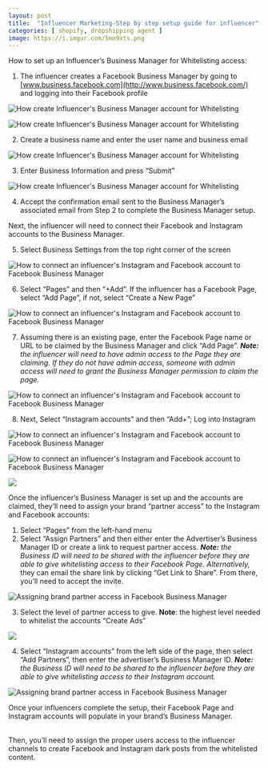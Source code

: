 ```yaml
---
layout: post
title:  "Influencer Marketing-Step by step setup guide for influencer"
categories: [ shopify, dropshipping agent ]
image: https://i.imgur.com/5mo9xts.png
---
```


How to set up an Influencer’s Business Manager for Whitelisting access:

1.  The influencer creates a Facebook Business Manager by going to  [www.business.facebook.com](http://www.business.facebook.com/)  and logging into their Facebook profile

![How create Influencer's Business Manager account for Whitelisting](/assets/images/Influencer_Marketing-Step_by_step_setup_guide_for_influencer_1.png)

![How create Influencer's Business Manager account for Whitelisting](/assets/images/Influencer_Marketing-Step_by_step_setup_guide_for_influencer_2.png)

2.  Create a business name and enter the user name and business email

![How create Influencer's Business Manager account for Whitelisting](/assets/images/Influencer_Marketing-Step_by_step_setup_guide_for_influencer_3.png)

3.  Enter Business Information and press “Submit”

![How create Influencer's Business Manager account for Whitelisting](/assets/images/Influencer_Marketing-Step_by_step_setup_guide_for_influencer_4.png)

4.  Accept the confirmation email sent to the Business Manager’s associated email from Step 2 to complete the Business Manager setup.

Next, the influencer will need to connect their Facebook and Instagram accounts to the Business Manager.

5.  Select Business Settings from the top right corner of the screen

![How to connect an influencer's Instagram and Facebook account to Facebook Business Manager](/assets/images/Influencer_Marketing-Step_by_step_setup_guide_for_influencer_5.png)

6.  Select “Pages” and then “+Add”. If the influencer has a Facebook Page, select “Add Page”, if not, select “Create a New Page”

![How to connect an influencer's Instagram and Facebook account to Facebook Business Manager](/assets/images/Influencer_Marketing-Step_by_step_setup_guide_for_influencer_6.png)

7.  Assuming there is an existing page, enter the Facebook Page name or URL to be claimed by the Business Manager and click “Add Page”.  **_Note:_** _the influencer will need to have admin access to the Page they are claiming. If they do not have admin access, someone with admin access will need to grant the Business Manager permission to claim the page._

![How to connect an influencer's Instagram and Facebook account to Facebook Business Manager](/assets/images/Influencer_Marketing-Step_by_step_setup_guide_for_influencer_7.png)

8.  Next, Select “Instagram accounts” and then “Add+”; Log into Instagram

![How to connect an influencer's Instagram and Facebook account to Facebook Business Manager](/assets/images/Influencer_Marketing-Step_by_step_setup_guide_for_influencer_8.png)

![How to connect an influencer's Instagram and Facebook account to Facebook Business Manager](/assets/images/Influencer_Marketing-Step_by_step_setup_guide_for_influencer_9.png)

![](/assets/images/Influencer_Marketing-Step_by_step_setup_guide_for_influencer_10.jpeg)

Once the influencer’s Business Manager is set up and the accounts are claimed, they’ll need to assign your brand “partner access” to the Instagram and Facebook accounts:

1.  Select “Pages” from the left-hand menu
2.  Select “Assign Partners” and then either enter the Advertiser’s Business Manager ID or create a link to request partner access.  **_Note:_** _the Business ID will need to be shared with the influencer before they are able to give whitelisting access to their Facebook Page. Alternatively,_ they can email the share link by clicking “Get Link to Share”. From there, you’ll need to accept the invite.

![Assigning brand partner access in Facebook Business Manager](/assets/images/Influencer_Marketing-Step_by_step_setup_guide_for_influencer_11.png)

3.  Select the level of partner access to give.  **Note**: the highest level needed to whitelist the accounts “Create Ads”

![](/assets/images/Influencer_Marketing-Step_by_step_setup_guide_for_influencer_12.jpeg)

4.  Select “Instagram accounts” from the left side of the page, then select “Add Partners”, then enter the advertiser’s Business Manager ID.  **_Note:_** _the Business ID will need to be shared to the influencer before they are able to give whitelisting access to their Instagram account._

![Assigning brand partner access in Facebook Business Manager](/assets/images/Influencer_Marketing-Step_by_step_setup_guide_for_influencer_13.png)

  

Once your influencers complete the setup, their Facebook Page and Instagram accounts will populate in your brand’s Business Manager.  
‍

Then, you’ll need to assign the proper users access to the influencer channels to create Facebook and Instagram dark posts from the whitelisted content.
<!--stackedit_data:
eyJoaXN0b3J5IjpbLTMzNTIxMDEyNSwtODEwMTYxOTQxLC0zMT
YxODQyMDldfQ==
-->